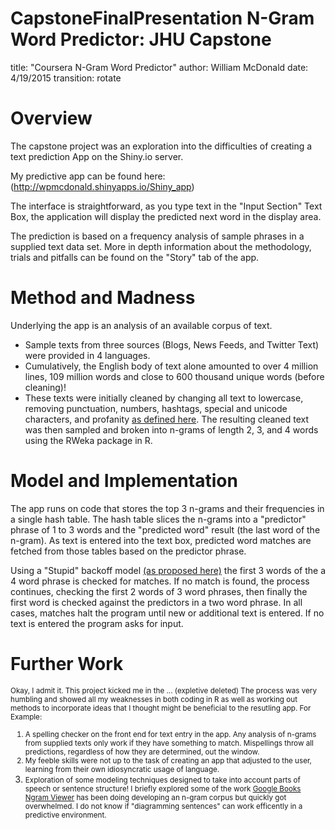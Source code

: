 CapstoneFinalPresentation
N-Gram Word Predictor: JHU Capstone
========================================================
title: "Coursera N-Gram Word Predictor"
author: William McDonald
date: 4/19/2015
transition: rotate

Overview
========================================================
The capstone project was an exploration into the difficulties of creating a text prediction App on  the Shiny.io server.

My predictive app can be found here: 
(http://wpmcdonald.shinyapps.io/Shiny_app)

The interface is straightforward, as you type text in the "Input Section" Text Box, the application will display the predicted next word in the display area. 

The prediction is based on a frequency analysis of sample phrases in a supplied text data set. More in depth information about the methodology, trials and pitfalls can be found on the "Story" tab of the app.

Method and Madness
========================================================
Underlying the app is an analysis of an available corpus of text. 

* Sample texts from three sources (Blogs, News Feeds, and Twitter Text) were provided in 4 languages. 
* Cumulatively, the English body of text alone amounted to over 4 million lines, 109 million words and  close to 600 thousand unique words (before cleaning)!
* These texts were initially cleaned by changing all text to lowercase, removing punctuation, numbers, hashtags, special and unicode characters, and profanity [as defined here](http://www.bannedwordlist.com/lists/swearWords.txt). The resulting cleaned text was then sampled and broken into n-grams of length 2, 3, and 4 words using the RWeka package in R.


Model and Implementation
========================================================
The app runs on code that stores the top 3 n-grams and their frequencies in a single hash table. The hash table slices the n-grams into a "predictor" phrase of 1 to 3 words and the "predicted word" result (the last word of the n-gram). As text is entered into the text box, predicted word matches are fetched from those tables based on the predictor phrase.

Using a "Stupid" backoff model [(as proposed here)](http://www.cs.columbia.edu/~smaskey/CS6998-0412/supportmaterial/langmodel_mapreduce.pdf) the first 3 words of the a 4 word phrase is checked for matches. If no match is found, the process continues, checking the first 2 words of 3 word phrases, then finally the first word is checked against the predictors in a two word phrase. In all cases, matches halt the program until new or additional text is entered. If no text is entered the program asks for input.

Further Work
========================================================
<small>Okay, I admit it. This project kicked me in the ... (expletive deleted)
The process was very humbling and showed all my weaknesses in both coding in R as well as working out methods to incorporate ideas that I thought might be beneficial to the resutling app. For Example:
 1. A spelling checker on the front end for text entry in the app. Any analysis of n-grams from supplied texts only work if they have something to match. Mispellings throw all predictions, regardless of how they are determined, out the window.
 2. My feeble skills were not up to the task of creating an app that adjusted to the user, learning from their own idiosyncratic usage of language. 
 3. Exploration of some modeling techniques designed to take into account parts of speech or sentence structure! I briefly explored some of the work [Google Books Ngram Viewer](http://storage.googleapis.com/books/ngrams/books/datasetsv2.html) has been doing developing an n-gram corpus but quickly got overwhelmed. I do not know if "diagramming sentences" can work efficently in a predictive environment.</small>


